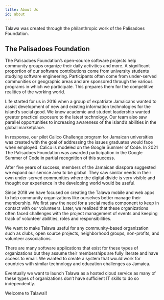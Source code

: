 ```yaml
---
title: About Us
id: about
---
```


Talawa was created through the philanthropic work of the Palisadoes Foundation.

## The Palisadoes Foundation

The Palisadoes Foundation’s open-source software projects help community groups organize their daily activities and more. A significant proportion of our software contributions come from university students studying software engineering. Participants often come from under-served communities or geographic areas and are sponsored through the various programs in which we participate. This prepares them for the competitive realities of the working world.

Life started for us in 2016 when a group of expatriate Jamaicans wanted to assist development of new and existing information technologies for the island’s social good.  We knew academic and student leadership wanted greater practical exposure to the latest technology. Our team also saw parallel opportunities to increasing awareness of the island’s abilities in the global marketplace.

In response, our pilot Calico Challenge program for Jamaican universities was created with the goal of addressing the issues graduates would face when employed. Calico is modeled on the Google Summer of Code. In 2021 The Palisadoes Foundation was awarded participation in the Google Summer of Code in partial recognition of this success.

After five years of success, members of the Jamaican diaspora suggested we expand our service area to be global. They saw similar needs in their own under-served communities where the digital divide is very visible and thought our experience in the developing world would be useful.

Since 2018 we have focused on creating the Talawa mobile and web apps to help community organizations like ourselves better manage their membership. We first saw the need for a social media component to keep in contact with our volunteers. Later, we realized that these organizations often faced challenges with the project management of events and keeping track of volunteer abilities, roles and responsibilities.

We want to make Talawa useful for any community-based organization such as clubs, open source projects, neighborhood groups, non-profits, and volunteer associations. 

There are many software applications that exist for these types of organizations but they assume their memberships are fully literate and have access to email. We wanted to create a system that would work for countries with similar technology and education challenges as Jamaica.

Eventually we want to launch Talawa as a hosted cloud service as many of these  types of organizations don’t have sufficient IT skills to do so independently.

Welcome to Talawa!!
